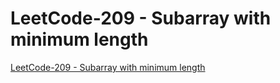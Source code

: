 # LeetCode-209 - Subarray with minimum length
[LeetCode-209 - Subarray with minimum length](https://aiwithcloud.com/2022/09/15/leetcode_209___subarray_with_minimum_length/)